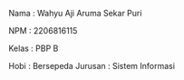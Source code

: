 Nama    : Wahyu Aji Aruma Sekar Puri

NPM     : 2206816115

Kelas   : PBP B

Hobi    : Bersepeda
Jurusan : Sistem Informasi
